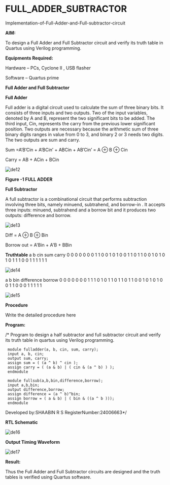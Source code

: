 # FULL_ADDER_SUBTRACTOR

Implementation-of-Full-Adder-and-Full-subtractor-circuit

**AIM:**

To design a Full Adder and Full Subtractor circuit and verify its truth table in Quartus using Verilog programming.

**Equipments Required:**

Hardware – PCs, Cyclone II , USB flasher

Software – Quartus prime

**Full Adder and Full Subtractor**

**Full Adder**

Full adder is a digital circuit used to calculate the sum of three binary bits. It consists of three inputs and two outputs. Two of the input variables, denoted by A and B, represent the two significant bits to be added. The third input, Cin, represents the carry from the previous lower significant position. Two outputs are necessary because the arithmetic sum of three binary digits ranges in value from 0 to 3, and binary 2 or 3 needs two digits. The two outputs are sum and carry.

Sum =A’B’Cin + A’BCin’ + ABCin + AB’Cin’ = A ⊕ B ⊕ Cin 

Carry = AB + ACin + BCin

![de12](https://github.com/user-attachments/assets/c227a539-5077-452e-a1cd-c14e5ebd5e32)

**Figure -1 FULL ADDER**

**Full Subtractor**

A full subtractor is a combinational circuit that performs subtraction involving three bits, namely minuend, subtrahend, and borrow-in . It accepts three inputs: minuend, subtrahend and a borrow bit and it produces two outputs: difference and borrow.

![de13](https://github.com/user-attachments/assets/d20c843a-7654-4ac1-a627-90b304771956)




Diff = A ⊕ B ⊕ Bin 

Borrow out = A'Bin + A'B + BBin

**Truthtable**
a b cin sum carry 0 0 0 0 0 0 0 1 1 0 0 1 0 1 0 0 1 1 0 1 1 0 0 1 0 1 0 1 0 1
 1 1 0 0 1 1 1 1 1 1 

![de14](https://github.com/user-attachments/assets/fe0c354a-2abe-471a-866b-bd1e2d5b9513)


 
a b bin difference borrow 0 0 0 0 0 0 0 1 1 1 0 1 0 1 1 0 1 1 0 1 1 0 0 1 0 1 0 1 0 0 1 1
 0 0 0 1 1 1 1 1 

![de15](https://github.com/user-attachments/assets/f046a104-f04b-4f0a-aeb5-6f0c88b429dd)


**Procedure**

Write the detailed procedure here

**Program:**

/* Program to design a half subtractor and full subtractor circuit and verify its truth table in quartus using Verilog programming.
```
 module fulladder(a, b, cin, sum, carry);
 input a, b, cin;
 output sum, carry;
 assign sum = ( (a ^ b) ^ cin );
 assign carry = ( (a & b) | ( cin & (a ^ b) ) );
 endmodule
```
```
 module fullsub(a,b,bin,difference,borrow);
 input a,b,bin;
 output difference,borrow;
 assign difference = (a ^ b)^bin;
 assign borrow = ( a & b) | ( bin & ((a ^ b )));
 endmodule
``` 
Developed by:SHAABIN R S RegisterNumber:24006663*/

**RTL Schematic**

![de16](https://github.com/user-attachments/assets/d80e84e2-a389-4343-baec-d210d6f782f9)


**Output Timing Waveform**

![de17](https://github.com/user-attachments/assets/b89ec231-f771-4979-9a70-01319a4e75db)

**Result:**

Thus the Full Adder and Full Subtractor circuits are designed and the truth tables is verified using Quartus software.



